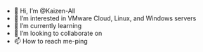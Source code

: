- 👋 Hi, I’m @Kaizen-All
- 👀 I’m interested in VMware Cloud, Linux, and Windows servers 
- 🌱 I’m currently learning
- 💞️ I’m looking to collaborate on 
- 📫 How to reach me-ping

<!---
Kaizen-All/Kaizen-All is a ✨ unique ✨ repository because its `README.md` (this file) appears on your GitHub profile.
You can click the Preview link to take a look at your changes.
--->
